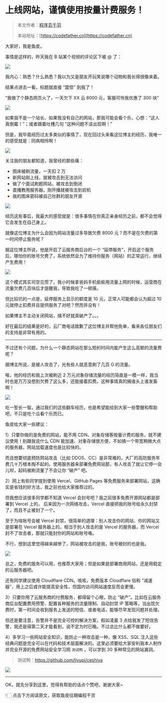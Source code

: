 # 上线网站，谨慎使用按量计费服务！

> 本文作者：[程序员千羽](https://yuyuanweb.feishu.cn/wiki/Abldw5WkjidySxkKxU2cQdAtnah)
>
> 本站地址：[https://codefather.cn](https://codefather.cn)

大家好，我是鱼皮。

事情是这样的，昨天我在 B 站某个视频的评论区下被 @ 了：

![](https://pic.yupi.icu/5563/202311080914326.png)

我内心：熟悉？什么熟悉？我以为又是朋友开玩笑说哪个动物和我长得很像来着。

结果点进去一看，标题就直接 “震惊” 到我了！

“我做了个静态网页火了，一天欠下 XX 云 8000 元，客服可怜我优惠了 300 块”

![](https://pic.yupi.icu/5563/202311080914021.png)

如果我不是一个站长、如果我没有自己的网站，那我可能会看个乐，心想：“这人真倒霉！”；或者跟着吐槽几句 “这种问题不该出现啊！”

但是，我毕竟经历过太多类似的事情了，现在回过头来看这位博主的经历，我唯一的感受就是：同病相怜啊！

![](https://pic.yupi.icu/5563/202311080914327.png)

关注我的朋友都知道，我曾经的那些痛：

- 图床被刷流量，一天扣 2 万
- 新网站刚上线，就被攻击到无法访问
- 做了个面试刷题网站，被攻击到倒闭
- 直播教用服务器，刚开播就被攻击到宕机
- 我的图床密码被自己社群的朋友开源

![](https://pic.yupi.icu/5563/202311080914333.jpeg)

经历这些事后，我最大的感受就是：很多事情在你真正亲身经历之前，都不会觉得它会发生在自己身上。

就像这位博主为什么会因为网站流量过多导致欠费 8000 元？而不是在欠费的第一时间停止服务呢？

据这位博主所说，他是开启了云服务商后台的一个 “延停服务”，开启这个服务后，哪怕你的账号欠费了，系统依然会为了维持你服务（网站）的正常运行，继续产生费用！

![](https://pic.yupi.icu/5563/202311080914331.jpeg)

这个模式其实司空见惯了，我小时候拿爸妈手机偷偷用流量上网的时候，运营商在流量欠费几百块后才提醒我，导致我吃了一顿揍。

但比较坑的一点是，延停服务上显示的额度是 10 元，正常人可能都会认为超过 10 元就停止扣费并且提供服务了对吧？然而并没有！

如果博主不主动关闭网站，搞不好就真破产了。。。

好在最后的结果是好的，云厂商电话致歉了这位博主并帮他免单，看来各位朋友们的支持是非常有用的。



------


不过还有个问题，为什么一个静态网站在那么短的时间内能产生这么高额的流量费呢？

据博主所说，是被人攻击了，光有些人就恶意刷了几百 G 的流量。

唉，他的经历和我上次被刷近 2 万元对象存储流量的经历简直是一模一样，我当时也是万万没想到欠费了这么多，还能接着扣费。这种事情真的搁谁头上谁发畜啊！

![](https://pic.yupi.icu/5563/202311080914620.png)

吃一堑长一智。通过我们的这些翻车经历，也是希望能给到大家一些警醒和帮助吧，不只是吃个瓜看个乐而已。

鱼皮给大家一些建议：

1）只要你做的是免费的网站，能不用 CDN、对象存储等按量计费的服务，就不建议使用！别跟我说什么 CDN 能加速、对象存储很方便，不如搞一个带宽稍微大点的服务器，网站加载速度也是比较快的。

而且想要彻底预防网站攻击（比如 DDOS、CC）是非常难的，大厂的高防服务年费几十万根本掏不起的。使用服务器来部署免费网站那，有人攻击了就让它停一会儿呗，起码被刷流量了不会让你 “破产” 吧。

2）网上有些同学提到使用 Vercel、GitHub Pages 等免费服务来部署网站，这确实是省钱的好方法，我之前也给大家推荐过的。

但我想应该很多同学都不知道 Vercel 会封号吧？我之前很多免费开源网站都是部署到 Vercel 上的， 后来因为一次网络攻击，Vercel 直接把我的账号给永久封禁了，而且不止被封了一个。

至于为啥账号会被 Vercel 封禁，很简单的道理：别人攻击你的网站、你的网站又是部署在 Vercel 服务器上的，相当于别人攻击的是 Vercel 的服务器，而 Vercel 封不了攻击者，那就只能封你的网站和账号咯。

不行，想到这里觉得越来越惨了，网站被攻击的是我，账号被封的也是我。

![](https://pic.yupi.icu/5563/202311080914833.png)

总之，免费的服务可以用，也推荐大家用；但是如果是部署商用网站，还是用稳定的云服务器吧。

还有同学建议使用 Cloudflare CDN。咳咳，免费版本 Cloudflare 俗称 “减速器”，用上之后或许能提高安全性，但国内访问网站速度反而会更慢。

3）只要你用了云服务商的付费服务，都得留个心眼，防止 “破产”。比如在云服务商后台配置费用预警、配置各种服务的流量限制、自动封禁 IP 策略等，当出现欠费时，第一时间会收到服务上发送的短信、或者电话，能够尽早发现问题并处理。

但还是要注意，告警并不是完全可控的解决方案，假如凌晨 3 点给我发了短信告警，我还是得第二天才能看到，说不定为时已晚。不过总比什么都不做要好。

4）多学习一些网站安全知识，能防止一种攻击是一种，像 XSS、SQL 注入这些经典问题是完全可以在代码和技术层面解决的。这里必须要给大家安利我本人制作并完全开源的免费网站安全学习网 `测试鸭` ，可以学到 30 多种常见的网站漏洞。

> 测试鸭：https://github.com/liyupi/ceshiya

![](https://pic.yupi.icu/5563/202311080914823.png)

------


OK，就先分享到这里，觉得有帮助的话点个赞吧，谢谢大家~

👇🏻 点击下方阅读原文，获取鱼皮往期编程干货